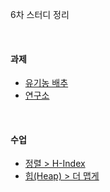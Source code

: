 6차 스터디 정리

<br />

#### 과제
 * [유기농 배추](https://www.acmicpc.net/problem/1012)
 * [연구소](https://www.acmicpc.net/problem/14502)

<br />

#### 수업
 * [정렬 > H-Index](https://programmers.co.kr/learn/courses/30/lessons/42747)
 * [힙(Heap) > 더 맵게](https://programmers.co.kr/learn/courses/30/lessons/42626)
